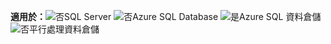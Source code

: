 <Token>**適用於：**![否](media/no.png)SQL Server ![否](media/no.png)Azure SQL Database ![是](media/yes.png)Azure SQL 資料倉儲 ![否](media/no.png)平行處理資料倉儲 </Token>

